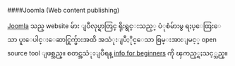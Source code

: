 ####Joomla (Web content publishing)

[Joomla](http://www.joomla.org/) သည္ website မ်ား ျပဳလုပ္ရာတြင္ ရိုးရွင္းသည့္ ပံုစံမ်ားမွ ရႈပ္ေထြးေသာ ပူးေပါင္းေဆာင္ရြက္မ်ားအထိ အသံုးျပဳႏိုင္ေသာ စြမ္းအားျမင့္ open source tool ျဖစ္သည္။ စတင္အသံုးျပဳရန္ [info for beginners](http://docs.joomla.org/Beginners) ကို ၾကည့္ရႈသင့္သည္။
